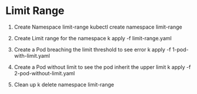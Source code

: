 # Limit Range

1. Create Namespace limit-range
    kubectl create namespace limit-range

2. Create Limit range for the namespace 
    k apply -f limit-range.yaml

3. Create a Pod breaching the limit threshold to see error
    k apply -f 1-pod-with-limit.yaml

4. Create a Pod without limit to see the pod inherit the upper limit
    k apply -f 2-pod-without-limit.yaml

4. Clean up
    k delete namespace limit-range    